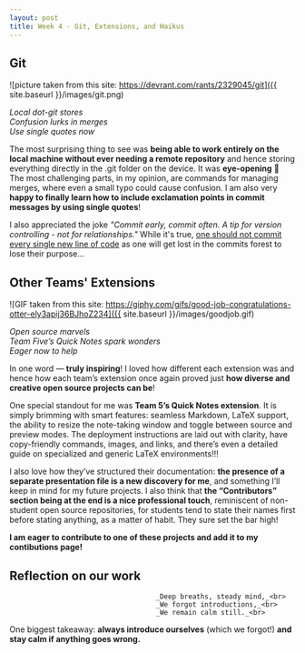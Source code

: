 ```yaml
---
layout: post
title: Week 4 - Git, Extensions, and Haikus 
---
```


## Git

![picture taken from this site: https://devrant.com/rants/2329045/git]({{ site.baseurl }}/images/git.png)

_Local dot-git stores_<br>
_Confusion lurks in merges_ <br> 
_Use single quotes now_

<!--more-->

The most surprising thing to see was **being able to work entirely on the local machine without ever needing a remote repository** and hence storing everything directly in the .git folder on the device. It was **eye-opening** 👀 The most challenging parts, in my opinion, are commands for managing merges, where even a small typo could cause confusion. I am also very **happy to finally learn how to include exclamation points in commit messages by using single quotes**! 

I also appreciated the joke _"Commit early, commit often. A tip for version controlling - not for relationships."_ While it's true, <ins>one should not commit every single new line of code</ins> as one will get lost in the commits forest to lose their purpose...

## Other Teams' Extensions

![GIF taken from this site: https://giphy.com/gifs/good-job-congratulations-otter-ely3apij36BJhoZ234]({{ site.baseurl }}/images/goodjob.gif)

_Open source marvels_<br>
_Team Five’s Quick Notes spark wonders_<br>
_Eager now to help_

In one word — **truly inspiring**! I loved how different each extension was and hence how each team’s extension once again proved just **how diverse and creative open source projects can be**!

One special standout for me was **Team 5’s Quick Notes extension**. It is simply brimming with smart features: seamless Markdown, LaTeX support, the ability to resize the note-taking window and toggle between source and preview modes. The deployment instructions are laid out with clarity, have copy-friendly commands, images, and links, and there’s even a detailed guide on specialized and generic LaTeX environments!!!

I also love how they’ve structured their documentation: **the presence of a separate presentation file is a new discovery for me**, and something I’ll keep in mind for my future projects. I also think that **the “Contributors” section being at the end is a nice professional touch**, reminiscent of non-student open source repositories, for students tend to state their names first before stating anything, as a matter of habit. They sure set the bar high!

**I am eager to contribute to one of these projects and add it to my contibutions page!**

## Reflection on our work

                                        _Deep breaths, steady mind,_<br>
                                        _We forgot introductions,_<br>
                                        _We remain calm still._<br>


One biggest takeaway: **always introduce ourselves** (which we forgot!) **and stay calm if anything goes wrong.**